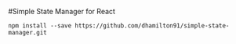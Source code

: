 #Simple State Manager for React


`npm install --save https://github.com/dhamilton91/simple-state-manager.git`
